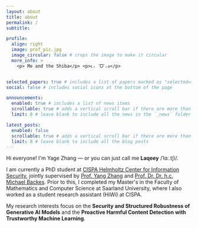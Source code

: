 ```yaml
---
layout: about
title: about
permalink: /
subtitle: 

profile:
  align: right
  image: prof_pic.jpg
  image_circular: false # crops the image to make it circular
  more_info: >
    <p> Me and the Shiba</p> <p>૮₍ ˊᗜˋ₎ა</p>


selected_papers: true # includes a list of papers marked as "selected={true}"
social: false # includes social icons at the bottom of the page

announcements:
  enabled: true # includes a list of news items
  scrollable: true # adds a vertical scroll bar if there are more than 3 news items
  limit: 8 # leave blank to include all the news in the `_news` folder

latest_posts:
  enabled: false
  scrollable: true # adds a vertical scroll bar if there are more than 3 new posts items
  limit: 8 # leave blank to include all the blog posts
---
```


Hi everyone! I'm Yage Zhang — or you can just call me **Laqeey** /ˈlɑː.tʃi/.

I am currently a PhD student at [CISPA Helmholtz Center for Information Security](https://cispa.de/en), jointly supervised by [Prof. Yang Zhang](https://yangzhangalmo.github.io/) and [Prof. Dr. Dr. h.c. Michael Backes](https://cispa.de/de/research/groups/backes). Prior to this, I completed my Master's in the Faculty of Mathematics and Computer Science at Saarland University, where I also worked as a student research assistant (HiWi) at CISPA.

My research interests focus on the **Security and Structured Robustness of Generative AI Models** and the **Proactive Harmful Content Detection with Trustworthy Machine Learning**.



